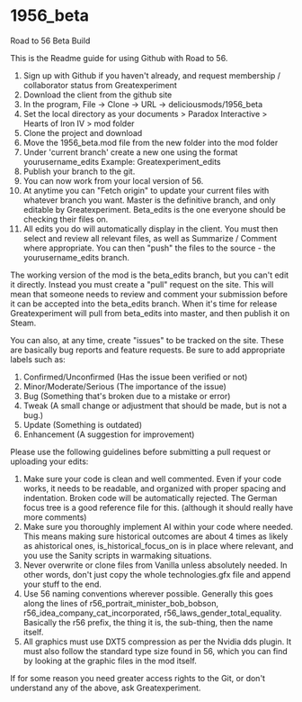 # 1956_beta
Road to 56 Beta Build

This is the Readme guide for using Github with Road to 56. 

1. Sign up with Github if you haven't already, and request membership / collaborator status from Greatexperiment
2. Download the client from the github site
3. In the program, File -> Clone -> URL -> deliciousmods/1956_beta
4. Set the local directory as your documents > Paradox Interactive > Hearts of Iron IV > mod folder
5. Clone the project and download
6. Move the 1956_beta.mod file from the new folder into the mod folder
7. Under 'current branch' create a new one using the format yourusername_edits Example: Greatexperiment_edits
8. Publish your branch to the git.
9. You can now work from your local version of 56.
10. At anytime you can "Fetch origin" to update your current files with whatever branch you want. Master is the definitive branch, and only editable by Greatexperiment. Beta_edits is the one everyone should be checking their files on.
11. All edits you do will automatically display in the client. You must then select and review all relevant files,
as well as Summarize / Comment where appropriate. You can then "push" the files to the source - the yourusername_edits branch.

The working version of the mod is the beta_edits branch, but you can't edit it directly. Instead you must create a "pull" request on the site. This will mean that someone needs to review and comment your submission before it can be accepted into the beta_edits branch. When it's time for release Greatexperiment will pull from beta_edits into master, and then publish it on Steam. 

You can also, at any time, create "issues" to be tracked on the site. These are basically bug reports and feature requests. 
Be sure to add appropriate labels such as:
1. Confirmed/Unconfirmed (Has the issue been verified or not)
2. Minor/Moderate/Serious (The importance of the issue)
3. Bug (Something that's broken due to a mistake or error)
4. Tweak (A small change or adjustment that should be made, but is not a bug.)
5. Update (Something is outdated)
6. Enhancement (A suggestion for improvement)
 
Please use the following guidelines before submitting a pull request or uploading your edits:
1. Make sure your code is clean and well commented. Even if your code works, it needs to be readable, and organized with proper spacing and indentation. Broken code will be automatically rejected. The German focus tree is a good reference file for this. (although it should really have more comments)
2. Make sure you thoroughly implement AI within your code where needed. This means making sure historical outcomes are about 4 times as likely as ahistorical ones, is_historical_focus_on is in place where relevant, and you use the Sanity scripts in warmaking situations.
3. Never overwrite or clone files from Vanilla unless absolutely needed. In other words, don't just copy the whole technologies.gfx file and append your stuff to the end.
4. Use 56 naming conventions wherever possible. Generally this goes along the lines of r56_portrait_minister_bob_bobson, r56_idea_company_cat_incorporated, r56_laws_gender_total_equality. Basically the r56 prefix, the thing it is, the sub-thing, then the name itself.
5. All graphics must use DXT5 compression as per the Nvidia dds plugin. It must also follow the standard type size found in 56, which you can find by looking at the graphic files in the mod itself.

If for some reason you need greater access rights to the Git, or don't understand any of the above, ask Greatexperiment.
